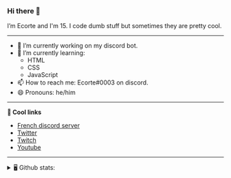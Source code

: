 ### Hi there 👋
I’m Ecorte and I'm 15.
I code dumb stuff but sometimes they are pretty cool.

-------

- 🔭 I’m currently working on my discord bot.
- 🌱 I’m currently learning:
     - HTML
     - CSS
     - JavaScript
- 📫 How to reach me: Ecorte#0003 on discord.
- 😄 Pronouns: he/him

-------

**🔗 Cool links**

- [French discord server](https://discord.gg/8bpy2PC)
- [Twitter](https://twitter.com/Ecorteyt)
- [Twitch](https://www.twitch.tv/ecorte)
- [Youtube](https://www.youtube.com/channel/UCOLeHMtMSE4w6jpFGh1AAdA)

-------
<details>
<summary> 🖥️ Github stats: </summary>
<br>
     
<!--START_SECTION:waka-->
**🐱 My Github Data** 

> 🏆 388 Contributions in the Year 2021
 > 
> 📦 414 Bytes Used in Github's Storage 
 > 
> 🚫 Not Opted to Hire
 > 
> 📜 4 Public Repositories 
 > 
> 🔑 3 Private Repositories  
 > 
**I'm an Early 🐤** 

```text
🌞 Morning    73 commits     ██████░░░░░░░░░░░░░░░░░░░   27.44% 
🌆 Daytime    85 commits     ████████░░░░░░░░░░░░░░░░░   31.95% 
🌃 Evening    106 commits    ██████████░░░░░░░░░░░░░░░   39.85% 
🌙 Night      2 commits      ░░░░░░░░░░░░░░░░░░░░░░░░░   0.75%

```
📅 **I'm Most Productive on Wednesday** 

```text
Monday       36 commits     ███░░░░░░░░░░░░░░░░░░░░░░   13.53% 
Tuesday      18 commits     █░░░░░░░░░░░░░░░░░░░░░░░░   6.77% 
Wednesday    65 commits     ██████░░░░░░░░░░░░░░░░░░░   24.44% 
Thursday     37 commits     ███░░░░░░░░░░░░░░░░░░░░░░   13.91% 
Friday       34 commits     ███░░░░░░░░░░░░░░░░░░░░░░   12.78% 
Saturday     51 commits     ████░░░░░░░░░░░░░░░░░░░░░   19.17% 
Sunday       25 commits     ██░░░░░░░░░░░░░░░░░░░░░░░   9.4%

```


📊 **This Week I Spent My Time On** 

```text
⌚︎ Time Zone: America/Toronto

💬 Programming Languages: 
TypeScript               4 hrs 26 mins       █████████████░░░░░░░░░░░░   52.26% 
Vue.js                   1 hr 52 mins        █████░░░░░░░░░░░░░░░░░░░░   22.09% 
JSON                     1 hr 2 mins         ███░░░░░░░░░░░░░░░░░░░░░░   12.25% 
YAML                     25 mins             █░░░░░░░░░░░░░░░░░░░░░░░░   4.94% 
Markdown                 22 mins             █░░░░░░░░░░░░░░░░░░░░░░░░   4.45%

🔥 Editors: 
VS Code                  8 hrs 29 mins       █████████████████████████   100.0%

🐱‍💻 Projects: 
back-end                 3 hrs 14 mins       █████████░░░░░░░░░░░░░░░░   38.17% 
robotantoine-rewrite     2 hrs 55 mins       ████████░░░░░░░░░░░░░░░░░   34.38% 
creativity               2 hrs 11 mins       ██████░░░░░░░░░░░░░░░░░░░   25.76% 
Unknown Project          8 mins              ░░░░░░░░░░░░░░░░░░░░░░░░░   1.69%

💻 Operating System: 
Windows                  8 hrs 29 mins       █████████████████████████   100.0%

```

**I Mostly Code in JavaScript** 

```text
JavaScript               3 repos             ████████████░░░░░░░░░░░░░   50.0% 
Java                     1 repo              ████░░░░░░░░░░░░░░░░░░░░░   16.67% 
Python                   1 repo              ████░░░░░░░░░░░░░░░░░░░░░   16.67% 
HTML                     1 repo              ████░░░░░░░░░░░░░░░░░░░░░   16.67%

```


**Timeline**

![Chart not found](https://raw.githubusercontent.com/Ecorte/Ecorte/main/charts/bar_graph.png) 


 Last Updated on 20/06/2021
<!--END_SECTION:waka-->

![Github stats](https://github-readme-stats.vercel.app/api?username=Ecorte&theme=dark&count_private=true)

</details>
